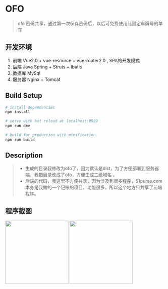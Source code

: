 # OFO

> ofo 密码共享，通过第一次保存密码后，以后可免费使用此固定车牌号的单车

## 开发环境

1. 前端 Vue2.0 + vue-resource + vue-router2.0 , SPA的开发模式
2. 后端 Java Spring + Struts + Ibatis 
3. 数据库  MySql 
4. 服务器 Nginx + Tomcat


## Build Setup

``` bash
# install dependencies
npm install

# serve with hot reload at localhost:8989
npm run dev

# build for production with minification
npm run build
```

## Description
> * 生成的目录我修改为ofo了，因为默认是dist，为了方便部署到服务器端，我把目录改成了ofo，方便生成二级域名 。
> * 后端的代码，我这里不方便共享，因为涉及到很多程序，51purse.com本身是我做的一个记账的项目，功能很多，所以这个地方只共享了前端程序。

## 程序截图
<img src="http://51purse.com/Home.png" width="200" />
<img src="http://51purse.com/getCar.png" width="200" />
